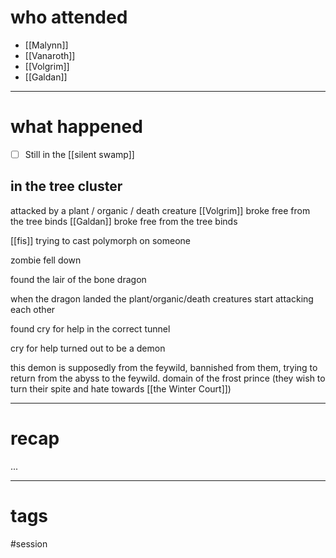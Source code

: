 # who attended

- [[Malynn]]
- [[Vanaroth]]
- [[Volgrim]]
- [[Galdan]]

---
# what happened

- [ ] Still in the [[silent swamp]]

## in the tree cluster
attacked by a plant / organic / death creature
[[Volgrim]] broke free from the tree binds
[[Galdan]] broke free from the tree binds

[[fis]] trying to cast polymorph on someone

zombie fell down

found the lair of the bone dragon

when the dragon landed the plant/organic/death creatures start attacking each other

found cry for help in the correct tunnel

cry for help turned out to be a demon

this demon is supposedly from the feywild, bannished from them, trying to return from the abyss to the feywild. domain of the frost prince (they wish to turn their spite and hate towards [[the Winter Court]])


---
# recap

...

---
# tags

#session